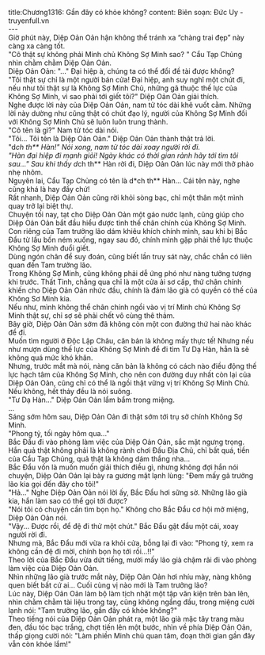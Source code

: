 title:Chương1316: Gần đây có khỏe không?
content:
Biên soạn: Đức Uy - truyenfull.vn<br>---<br>Giờ phút này, Diệp Oản Oản hận không thể tránh xa “chàng trai đẹp” này càng xa càng tốt.<br>"Cô thật sự không phải Minh chủ Không Sợ Minh sao? " Cẩu Tạp Chủng nhìn chằm chằm Diệp Oản Oản.<br>Diệp Oản Oản: "..." Đại hiệp à, chúng ta có thể đổi đề tài được không?<br>"Tôi thật sự chỉ là một người bán cửa! Đại hiệp, anh suy nghĩ một chút đi, nếu như tôi thật sự là Không Sợ Minh Chủ, những gã thuộc thế lực của Không Sợ Minh, vì sao phải tới giết tôi?" Diệp Oản Oản giải thích.<br>Nghe được lời này của Diệp Oản Oản, nam tử tóc dài khẽ vuốt cằm. Những lời này dường như cũng thật có chút đạo lý, người của Không Sợ Minh đối với Không Sợ Minh Chủ sẽ luôn luôn trung thành.<br>"Cô tên là gì?" Nam tử tóc dài nói.<br>"Tôi... Tôi tên là Diệp Oản Oản." Diệp Oản Oản thành thật trả lời.<br>"d*ch th** Hàn!" Nói xong, nam tử tóc dài xoay người rời đi.<br>"Hàn đại hiệp đi mạnh giỏi! Ngày khác có thời gian rảnh hãy tới tìm tôi sau..." Sau khi thấy d*ch th** Hàn rời đi, Diệp Oản Oản lúc này mới thở phào nhẹ nhõm.<br>Nguyên lai, Cẩu Tạp Chủng có tên là d*ch th** Hàn... Cái tên này, nghe cũng khá là hay đấy chứ!<br>Rất nhanh, Diệp Oản Oản cũng rời khỏi sòng bạc, chỉ một thân một mình quay trở lại biệt thự.<br>Chuyện tối nay, tạt cho Diệp Oản Oản một gáo nước lạnh, cũng giúp cho Diệp Oản Oản bắt đầu hiểu được tình thế chân chính của Không Sợ Minh.<br>Con riêng của Tam trưởng lão dám khiêu khích chính mình, sau khi bị Bắc Đẩu từ lầu bốn ném xuống, ngay sau đó, chính mình gặp phải thế lực thuộc Không Sợ Minh đuổi giết.<br>Dùng ngón chân để suy đoán, cũng biết lần truy sát này, chắc chắn có liên quan đến Tam trưởng lão.<br>Trong Không Sợ Minh, cũng không phải dễ ứng phó như nàng tưởng tượng khi trước. Thất Tinh, chẳng qua chỉ là một cửa ải sơ cấp, thứ chân chính khiến cho Diệp Oản Oản nhức đầu, chính là đám lão già có quyền có thế của Không Sơ Minh kia.<br>Nếu như, mình không thể chân chính ngồi vào vị trí Minh chủ Không Sợ Minh thật sự, chỉ sợ sẽ phải chết vô cùng thê thảm.<br>Bây giờ, Diệp Oản Oản sớm đã không còn một con đường thứ hai nào khác để đi.<br>Muốn tìm người ở Độc Lập Châu, căn bản là không mấy thực tế! Nhưng nếu như mượn dùng thế lực của Không Sợ Minh để đi tìm Tư Dạ Hàn, hẳn là sẽ không quá mức khó khăn.<br>Nhưng, trước mắt mà nói, nàng căn bản là không có cách nào điều động thế lực hạch tâm của Không Sợ Minh, cho nên con đường duy nhất còn lại của Diệp Oản Oản, cũng chỉ có thể là ngồi thật vững vị trí Không Sợ Minh Chủ. Nếu không, hết thảy đều là nói suông.<br>"Tư Dạ Hàn..." Diệp Oản Oản lẩm bẩm trong miệng.<br>...<br>Sáng sớm hôm sau, Diệp Oản Oản đi thật sớm tới trụ sở chính Không Sợ Minh.<br>"Phong tỷ, tối ngày hôm qua..."<br>Bắc Đẩu đi vào phòng làm việc của Diệp Oản Oản, sắc mặt ngưng trọng.<br>Hắn quả thật không phải là không rành chơi Đấu Địa Chủ, chỉ bất quá, tiền của Cẩu Tạp Chủng, quả thật là không dám thắng nha...<br>Bắc Đẩu vốn là muốn muốn giải thích điều gì, nhưng không đợi hắn nói chuyện, Diệp Oản Oản lại bày ra gương mặt lạnh lùng: "Đem mấy gã trưởng lão kia gọi đến đây cho tôi!"<br>"Hả..." Nghe Diệp Oản Oản nói lời ấy, Bắc Đẩu hơi sững sờ. Những lão già kia, hắn làm sao có thể gọi tới được?<br>"Nói tôi có chuyện cần tìm bọn họ." Không cho Bắc Đẩu cơ hội mở miệng, Diệp Oản Oản nói.<br>"Vậy... Được rồi, để đệ đi thử một chút." Bắc Đẩu gật đầu một cái, xoay người rời đi.<br>Nhưng mà, Bắc Đẩu mới vừa ra khỏi cửa, bỗng lại đi vào: "Phong tỷ, xem ra không cần đệ đi mời, chính bọn họ tới rồi...!!"<br>Theo lời của Bắc Đẩu vừa dứt tiếng, mười mấy lão già chậm rãi đi vào phòng làm việc của Diệp Oản Oản.<br>Nhìn những lão già trước mắt này, Diệp Oản Oản hơi nhíu mày, nàng không quen biết bất cứ ai... Cuối cùng vị nào mới là Tam trưởng lão?<br>Lúc này, Diệp Oản Oản làm bộ làm tịch nhặt một tập văn kiện trên bàn lên, nhìn chằm chằm tài liệu trong tay, cũng không ngẩng đầu, trong miệng cười lạnh nói: "Tam trưởng lão, gần đây có khỏe không?"<br>Theo tiếng nói của Diệp Oản Oản phát ra, một lão già mặc tây trang màu đen, đầu tóc bạc trắng, chợt tiến lên một bước, nhìn về phía Diệp Oản Oản, thấp giọng cười nói: "Làm phiền Minh chủ quan tâm, đoạn thời gian gần đây vẫn còn khỏe lắm!"